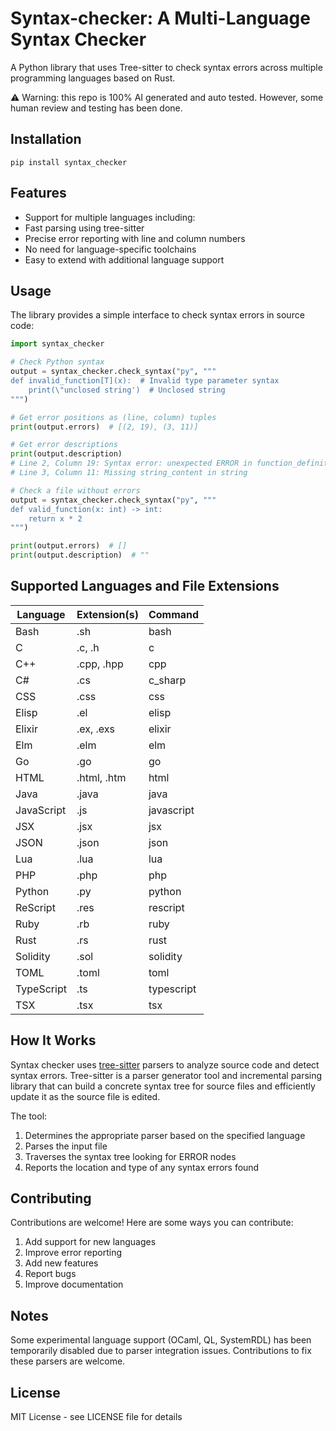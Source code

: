 # Syntax-checker: A Multi-Language Syntax Checker

A Python library that uses Tree-sitter to check syntax errors across multiple programming languages based on Rust.

⚠️ Warning: this repo is 100% AI generated and auto tested. However, some human review and testing has been done.

## Installation
`pip install syntax_checker`

## Features

  - Support for multiple languages including:
  - Fast parsing using tree-sitter
  - Precise error reporting with line and column numbers
  - No need for language-specific toolchains
  - Easy to extend with additional language support

## Usage
The library provides a simple interface to check syntax errors in source code:

```python
import syntax_checker

# Check Python syntax
output = syntax_checker.check_syntax("py", """
def invalid_function[T](x):  # Invalid type parameter syntax
    print(\"unclosed string')  # Unclosed string
""")

# Get error positions as (line, column) tuples
print(output.errors)  # [(2, 19), (3, 11)]

# Get error descriptions
print(output.description)
# Line 2, Column 19: Syntax error: unexpected ERROR in function_definition
# Line 3, Column 11: Missing string_content in string

# Check a file without errors
output = syntax_checker.check_syntax("py", """
def valid_function(x: int) -> int:
    return x * 2
""")

print(output.errors)  # []
print(output.description)  # ""
```



## Supported Languages and File Extensions

| Language       | Extension(s)        | Command            |
|---------------|-------------------|-------------------|
| Bash          | .sh               | bash              |
| C             | .c, .h           | c                 |
| C++           | .cpp, .hpp       | cpp               |
| C#            | .cs              | c_sharp           |
| CSS           | .css             | css               |
| Elisp         | .el              | elisp             |
| Elixir        | .ex, .exs        | elixir           |
| Elm           | .elm             | elm              |
| Go            | .go              | go                |
| HTML          | .html, .htm      | html             |
| Java          | .java            | java             |
| JavaScript    | .js              | javascript        |
| JSX           | .jsx             | jsx              |
| JSON          | .json            | json             |
| Lua           | .lua             | lua              |
| PHP           | .php             | php              |
| Python        | .py              | python           |
| ReScript      | .res             | rescript         |
| Ruby          | .rb              | ruby             |
| Rust          | .rs              | rust             |
| Solidity      | .sol             | solidity         |
| TOML          | .toml            | toml             |
| TypeScript    | .ts              | typescript        |
| TSX           | .tsx             | tsx              |

## How It Works

Syntax checker uses [tree-sitter](https://tree-sitter.github.io/tree-sitter/) parsers to analyze source code and detect syntax errors. Tree-sitter is a parser generator tool and incremental parsing library that can build a concrete syntax tree for source files and efficiently update it as the source file is edited.

The tool:
1. Determines the appropriate parser based on the specified language
2. Parses the input file
3. Traverses the syntax tree looking for ERROR nodes
4. Reports the location and type of any syntax errors found

## Contributing

Contributions are welcome! Here are some ways you can contribute:
1. Add support for new languages
2. Improve error reporting
3. Add new features
4. Report bugs
5. Improve documentation

## Notes

Some experimental language support (OCaml, QL, SystemRDL) has been temporarily disabled due to parser integration issues. Contributions to fix these parsers are welcome.

## License

MIT License - see LICENSE file for details
